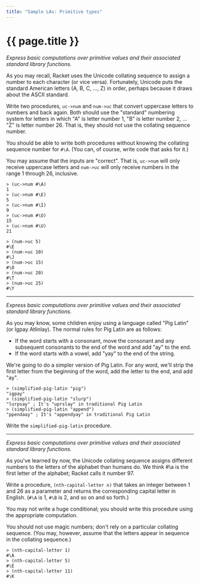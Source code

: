 ```yaml
---
title: "Sample LAs: Primitive types"
---
```

# {{ page.title }}

_Express basic computations over primitive values and their associated standard library functions._

As you may recall, Racket uses the Unicode collating sequence to assign a number to each character (or vice versa).  Fortunately, Unicode puts the standard American letters (A, B, C, ..., Z) in order, perhaps because it draws about the ASCII standard.

Write two procedures, `uc->num` and `num->uc` that convert uppercase letters to numbers and back again.  Both should use the "standard" numbering system for letters  in which "A" is letter number 1, "B" is letter number 2, ... "Z" is letter number 26.  That is, they should not use the collating sequence number.

You should be able to write both procedures without knowing the collating sequence number for `#\A`.  (You can, of course, write code that asks for it.)

You may assume that the inputs are "correct".  That is, `uc->num` will only receive uppercase letters and `num->uc` will only receive numbers in the range 1 through 26, inclusive.

```drracket
> (uc->num #\A)
1
> (uc->num #\E)
5
> (uc->num #\I)
9
> (uc->num #\O)
15
> (uc->num #\U)
21
```

```drracket
> (num->uc 5)
#\E
> (num->uc 10)
#\J
> (num->uc 15)
#\O
> (num->uc 20)
#\T
> (num->uc 25)
#\Y
```

---

_Express basic computations over primitive values and their associated standard library functions._

As you may know, some children enjoy using a language called "Pig Latin" (or Igpay Atlinlay).  The normal rules for Pig Latin are as follows:

* If the word starts with a consonant, move the consonant and any subsequent consonants to the end of the word and add "ay" to the end.
* If the word starts with a vowel, add "yay" to the end of the string.

We're going to do a simpler version of Pig Latin.  For any word, we'll strip the first letter from the beginning of the word, add the letter to the end, and add "ay".

```racket
> (simplified-pig-latin "pig")
"igpay"
> (simplified-pig-latin "slurp")
"lurpsay" ; It's "uprslay" in traditional Pig Latin
> (simplified-pig-latin "append")
"ppendaay" ; It's "appendyay" in traditional Pig Latin
```

Write the `simplified-pig-latin` procedure.

---

_Express basic computations over primitive values and their associated standard library functions._

As you've learned by now, the Unicode collating sequence assigns different numbers to the letters of the alphabet than humans do.  We think #\a is the first letter of the alphabet; Racket calls it number 97.

Write a procedure, `(nth-capital-letter n)` that takes an integer between 1 and 26 as a parameter and returns the corresponding capital letter in English.  (`#\A` is 1, `#\B` is 2, and so on and so forth.)

You may not write a huge conditional; you should write this procedure using the appropriate computation.

You should not use magic numbers; don't rely on a particular collating sequence.  (You may, however, assume that the letters appear in sequence in the collating sequence.)

```racket
> (nth-capital-letter 1)
#\A
> (nth-capital-letter 5)
#\E
> (nth-capital-letter 11)
#\K
```


